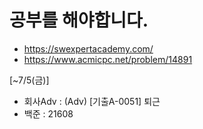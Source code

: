 # 공부를 해야합니다.
- https://swexpertacademy.com/
- https://www.acmicpc.net/problem/14891


[~7/5(금)]
- 회사Adv : (Adv) [기출A-0051] 퇴근
- 백준 : 21608
